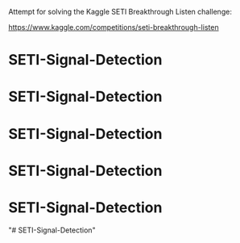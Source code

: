 Attempt for solving the Kaggle SETI Breakthrough Listen challenge:

https://www.kaggle.com/competitions/seti-breakthrough-listen
# SETI-Signal-Detection
# SETI-Signal-Detection
# SETI-Signal-Detection
# SETI-Signal-Detection
# SETI-Signal-Detection
"# SETI-Signal-Detection" 
